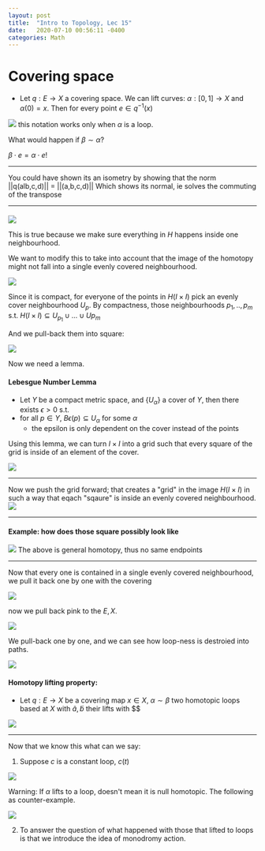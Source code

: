 ```yaml
---
layout: post
title:  "Intro to Topology, Lec 15"
date:   2020-07-10 00:56:11 -0400
categories: Math
---
```


# Covering space
* Let $q: E \rightarrow X$ a covering space. We can lift curves: $\alpha : [0,1] \rightarrow X$ and $\alpha(0) = x$. Then for every point $e \in q^{-1}(x)$


![](/assets/img/2020-07-29-13-39-40.png)
this notation works only when $\alpha$ is a loop.

What would happen if $\beta \sim \alpha$?

$\beta \cdot e = \alpha \cdot e$!

***
You could have shown its an isometry by showing that the norm ||q(alb,c,d)|| = ||(a,b,c,d)||
Which shows its normal, ie solves the commuting of the transpose

***
#### 

![](/assets/img/2020-07-29-13-49-10.png)

This is true because we make sure everything in $H$ happens inside one neighbourhood.

We want to modify this to take into account that the image of the homotopy might not fall into a single evenly covered neighbourhood.

![](../assets/img/2020-07-29-13-54-57.png)

Since it is compact, for everyone of the points in $H(I \times I)$ pick an evenly cover neighbourhood $U_p$. By compactness, those neighbourhoods $p_1,..,p_m$ s.t. $H(I \times I) \subseteq U_{p_1} \cup  ...  \cup U{p_m}$

And we pull-back them into square:

![](../assets/img/2020-07-29-14-00-22.png)

Now we need a lemma.

#### Lebesgue Number Lemma
* Let $Y$ be a compact metric space, and $\{U_\alpha\}$ a cover of $Y$, then there exists $\epsilon > 0$ s.t. 
* for all $p \in Y$, $B\epsilon(p) \subseteq U_{\alpha}$ for some $\alpha$
  * the epsilon is only dependent on the cover instead of the points

Using this lemma, we can turn $I\times I$ into a grid such that every square of the grid is inside of an element of the cover.

![](/assets/img/2020-07-29-14-08-22.png)
***
Now we push the grid forward; that creates a "grid" in the image
$H(I \times I)$ in such a way that eqach "sqaure" is inside an evenly covered neighbourhood.
![](../assets/img/2020-07-29-14-11-34.png)

***
#### Example: how does those square possibly look like


![](/assets/img/2020-07-29-14-14-49.png)
The above is general homotopy, thus no same endpoints

***
Now that every one is contained in a single evenly covered neighbourhood, we pull it back one by one with the covering 

![](/assets/img/2020-07-29-14-23-44.png)

now we pull back pink to the $E, X$.

![](../assets/img/2020-07-29-14-32-06.png)

We pull-back one by one, and we can see how loop-ness is destroied into paths.


![](../assets/img/2020-07-29-14-38-47.png)

#### Homotopy lifting property:
* Let $q: E \rightarrow X$ be a covering map $x \in X$, $\alpha \sim \beta$ two homotopic loops based at $X$ with $\tilde{a}, \tilde{b}$  their lifts with $$

![](../assets/img/2020-07-29-14-45-28.png)

***

Now that we know this what can we say:
1.  Suppose $c$ is a constant loop, $c(t)$

![](../assets/img/2020-07-29-14-50-25.png)

Warning: If $\alpha$ lifts to a loop, doesn't mean it is null homotopic. The following as counter-example.

![](../assets/img/2020-07-29-14-53-27.png)

2. To answer the question of what happened with those that lifted to loops is that we introduce the idea of monodromy action.

